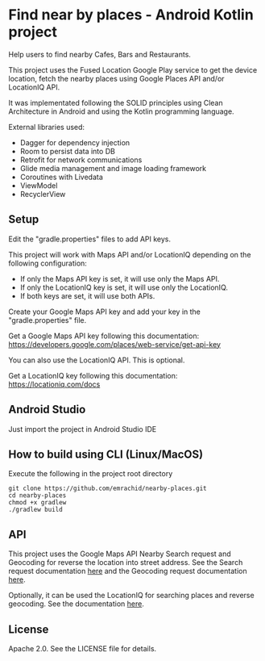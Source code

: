 # Find near by places - Android Kotlin project

Help users to find nearby Cafes, Bars and Restaurants.

This project uses the Fused Location Google Play service to get the device location,
fetch the nearby places using Google Places API and/or LocationIQ API.

It was implementated following the SOLID principles using Clean Architecture in Android and using the Kotlin programming language.

External libraries used:
* Dagger for dependency injection
* Room to persist data into DB
* Retrofit for network communications
* Glide media management and image loading framework
* Coroutines with Livedata
* ViewModel
* RecyclerView

## Setup

Edit the "gradle.properties" files to add API keys.

This project will work with Maps API and/or LocationIQ depending on the following configuration:
* If only the Maps API key is set, it will use only the Maps API.
* If only the LocationIQ key is set, it will use only the LocationIQ.
* If both keys are set, it will use both APIs.

Create your Google Maps API key and add your key in the "gradle.properties" file.

Get a Google Maps API key following this documentation:
https://developers.google.com/places/web-service/get-api-key

You can also use the LocationIQ API. This is optional.

Get a LocationIQ key following this documentation:
https://locationiq.com/docs

## Android Studio

Just import the project in Android Studio IDE

## How to build using CLI (Linux/MacOS)

Execute the following in the project root directory
```
git clone https://github.com/emrachid/nearby-places.git
cd nearby-places
chmod +x gradlew
./gradlew build
```

## API

This project uses the Google Maps API Nearby Search request and Geocoding for reverse the location into street address.
See the Search request documentation [here](https://developers.google.com/places/web-service/search#PlaceSearchRequests) and
the Geocoding request documentation [here](https://developers.google.com/maps/documentation/geocoding/overview#ReverseGeocoding).

Optionally, it can be used the LocationIQ for searching places and reverse geocoding.
See the documentation [here](https://locationiq.com/docs).

## License

Apache 2.0. See the LICENSE file for details.
